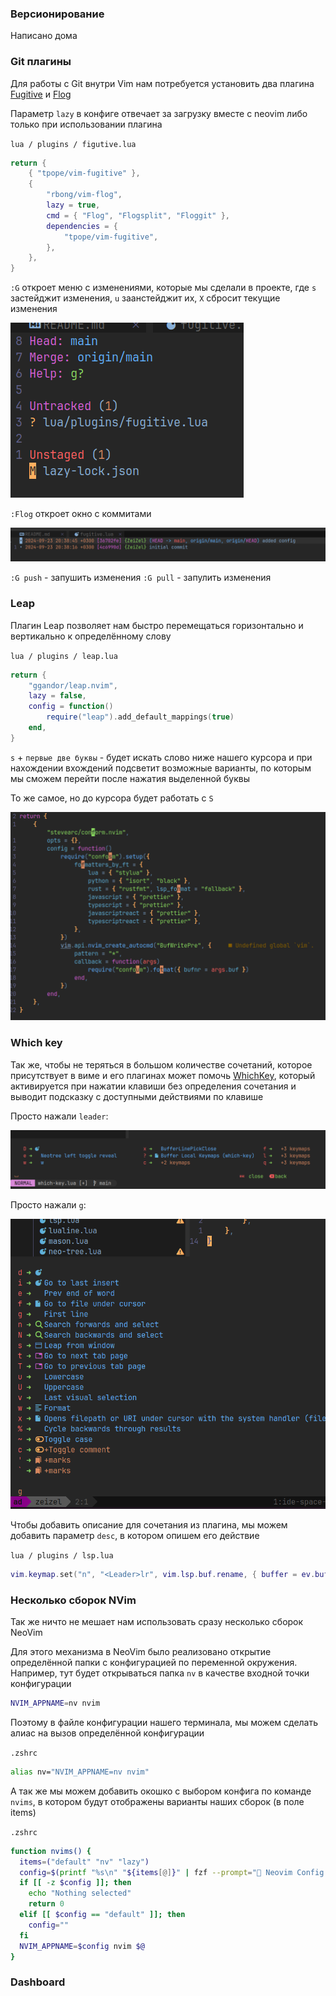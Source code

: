 
### Версионирование



Написано дома




### Git плагины

Для работы с Git внутри Vim нам потребуется установить два плагина [Fugitive](https://github.com/tpope/vim-fugitive) и [Flog](https://github.com/rbong/vim-flog)

Параметр `lazy` в конфиге отвечает за загрузку вместе с neovim либо только при использовании плагина

`lua / plugins / figutive.lua`
```lua
return {
	{ "tpope/vim-fugitive" },
	{
		"rbong/vim-flog",
		lazy = true,
		cmd = { "Flog", "Flogsplit", "Floggit" },
		dependencies = {
			"tpope/vim-fugitive",
		},
	},
}
```

`:G` откроет меню с изменениями, которые мы сделали в проекте, где `s` застейджит изменения, `u` заанстейджит их, `X` сбросит текущие изменения

![](_png/Pasted%20image%2020240924132302.png)

`:Flog` откроет окно с коммитами

![](_png/Pasted%20image%2020240924132227.png)

`:G push` - запушить изменения
`:G pull` - запулить изменения

### Leap

Плагин Leap позволяет нам быстро перемещаться горизонтально и вертикально к определённому слову

`lua / plugins / leap.lua`
```lua
return {
	"ggandor/leap.nvim",
	lazy = false,
	config = function()
		require("leap").add_default_mappings(true)
	end,
}
```

`s` + `первые две буквы` - будет искать слово ниже нашего курсора и при нахождении вхождений подсветит возможные варианты, по которым мы сможем перейти после нажатия выделенной буквы

То же самое, но до курсора будет работать с `S`

![](_png/Pasted%20image%2020240924133219.png)

### Which key

Так же, чтобы не теряться в большом количестве сочетаний, которое присутствует в виме и его плагинах может помочь [WhichKey](https://github.com/folke/which-key.nvim), который активируется при нажатии клавиши без определения сочетания и выводит подсказку с доступными действиями по клавише

Просто нажали `leader`:

![](_png/Pasted%20image%2020240924133644.png)

Просто нажали `g`:

![](_png/Pasted%20image%2020240924133752.png)

Чтобы добавить описание для сочетания из плагина, мы можем добавить параметр `desc`, в котором опишем его действие

`lua / plugins / lsp.lua`
```lua
vim.keymap.set("n", "<Leader>lr", vim.lsp.buf.rename, { buffer = ev.buf, desc = "Rename Symbol" })
```

### Несколько сборок NVim

Так же ничто не мешает нам использовать сразу несколько сборок NeoVim

Для этого механизма в NeoVim было реализовано открытие определённой папки с конфигурацией по переменной окружения. Например, тут будет открываться папка `nv` в качестве входной точки конфигурации

```bash
NVIM_APPNAME=nv nvim
```

Поэтому в файле конфигурации нашего терминала, мы можем сделать алиас на вызов определённой конфигурации

`.zshrc`
```bash
alias nv="NVIM_APPNAME=nv nvim"
```

А так же мы можем добавить окошко с выбором конфига по команде `nvims`, в котором будут отображены варианты наших сборок (в поле items)

`.zshrc`
```bash
function nvims() {
  items=("default" "nv" "lazy")
  config=$(printf "%s\n" "${items[@]}" | fzf --prompt=" Neovim Config  " --height=~50% --layout=reverse --border --exit-0)
  if [[ -z $config ]]; then
    echo "Nothing selected"
    return 0
  elif [[ $config == "default" ]]; then
    config=""
  fi
  NVIM_APPNAME=$config nvim $@
}
```

### Dashboard





